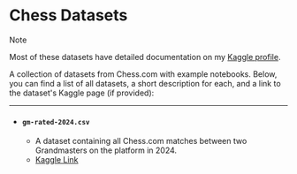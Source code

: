 # Chess Datasets

> [!NOTE]
> Most of these datasets have detailed documentation on my [Kaggle profile](https://www.kaggle.com/ethanwitek).

A collection of datasets from Chess.com with example notebooks. Below, you can find a list of all datasets, a short description for each, and a link to the dataset's Kaggle page (if provided):

---

- #### `gm-rated-2024.csv`
  - A dataset containing all Chess.com matches between two Grandmasters on the platform in 2024.
  - [Kaggle Link](https://www.kaggle.com/datasets/ethanwitek/chess-com-grandmaster-matches-2024)
